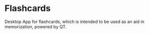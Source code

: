 # Flashcards
Desktop App for flashcards, which is intended to be used as an aid in memorization, powered by QT.
